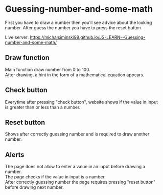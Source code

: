 # Guessing-number-and-some-math

First you have to draw a number then you'll see advice about the looking number. After guess the number you have to press the reset button.  

Live server: https://michalsiminski98.github.io/JS-LEARN--Guessing-number-and-some-math/

## Draw function

Main function draw number from 0 to 100.  
After drawing, a hint in the form of a mathematical equation appears.

## Check button

Everytime after pressing "check button", website shows if the value in input is greater than or less than a number.

## Reset button

Shows after correctly guessing number and is required to draw another number.

## Alerts

The page does not allow to enter a value in an input before drawing a number.  
The page checks if the value in input is a number.  
After correctly guessing number the page requires pressing "reset button" before drawing next number.  
